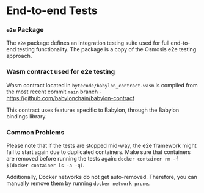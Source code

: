 # End-to-end Tests

### `e2e` Package

The `e2e` package defines an integration testing suite used for full
end-to-end testing functionality. The package is a copy of the Osmosis e2e testing
approach.


### Wasm contract used for e2e testing

Wasm contract located in `bytecode/babylon_contract.wasm` is compiled from the most recent commit `main` branch - https://github.com/babylonchain/babylon-contract

This contract uses features specific to Babylon, through the Babylon bindings library.

### Common Problems

Please note that if the tests are stopped mid-way, the e2e framework might fail to start again due to duplicated containers. Make sure that
containers are removed before running the tests again: `docker container rm -f $(docker container ls -a -q)`.

Additionally, Docker networks do not get auto-removed. Therefore, you can manually remove them by running `docker network prune`.
